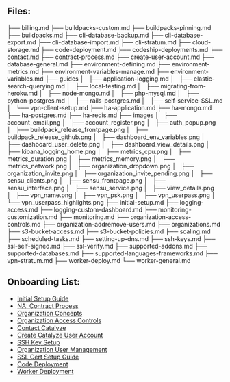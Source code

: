## Files:

├── billing.md
├── buildpacks-custom.md
├── buildpacks-pinning.md
├── buildpacks.md
├── cli-database-backup.md
├── cli-database-export.md
├── cli-database-import.md
├── cli-stratum.md
├── cloud-storage.md
├── code-deployment.md
├── codeship-deployments.md
├── contact.md
├── contract-process.md
├── create-user-account.md
├── database-general.md
├── environment-defining.md
├── environment-metrics.md
├── environment-variables-manage.md
├── environment-variables.md
├── guides
│   ├── application-logging.md
│   ├── elastic-search-querying.md
│   ├── local-testing.md
│   ├── migrating-from-heroku.md
│   ├── node-mongo.md
│   ├── php-mysql.md
│   ├── python-postgres.md
│   ├── rails-postgres.md
│   ├── self-service-SSL.md
│   └── vpn-client-setup.md
├── ha-application.md
├── ha-mongo.md
├── ha-postgres.md
├── ha-redis.md
├── images
│   ├── account_email.png
│   ├── account_register.png
│   ├── auth_popup.png
│   ├── buildpack_release_frontpage.png
│   ├── buildpack_release_github.png
│   ├── dashboard_env_variables.png
│   ├── dashboard_user_delete.png
│   ├── dashboard_view_details.png
│   ├── kibana_logging_home.png
│   ├── metrics_cpu.png
│   ├── metrics_duration.png
│   ├── metrics_memory.png
│   ├── metrics_network.png
│   ├── organization_dropdown.png
│   ├── organization_invite.png
│   ├── organization_invite_pending.png
│   ├── sensu_clients.png
│   ├── sensu_frontpage.png
│   ├── sensu_interface.png
│   ├── sensu_service.png
│   ├── view_details.png
│   ├── vpn_name.png
│   ├── vpn_psk.png
│   ├── vpn_userpass.png
│   └── vpn_userpass_highlights.png
├── initial-setup.md
├── logging-access.md
├── logging-custom-dashboard.md
├── monitoring-customization.md
├── monitoring.md
├── organization-access-controls.md
├── organization-addremove-users.md
├── organizations.md
├── s3-bucket-access.md
├── s3-bucket-policies.md
├── scaling.md
├── scheduled-tasks.md
├── setting-up-dns.md
├── ssh-keys.md
├── ssl-self-signed.md
├── ssl-verify.md
├── supported-addons.md
├── supported-databases.md
├── supported-languages-frameworks.md
├── vpn-stratum.md
├── worker-deploy.md
└── worker-general.md

## Onboarding List:

- [Initial Setup Guide](/initial-setup.md/)
- [NA: Contract Process](/contract-process.md/)
- [Organization Concepts](/organizations.md/)
- [Organization Access Controls](/organization-access-controls.md/)
- [Contact Catalyze](/contact.md/)
- [Create Catalyze User Account](/create-user-account.md/)
- [SSH Key Setup](/ssh-keys.md/)
- [Organization User Management](/organization-addremove-users.md/)
- [SSL Cert Setup Guide](/guides/self-service-SSL.md/)
- [Code Deployment](/code-deployment.md/)
- [Worker Deployment](/worker-deploy.md/)
